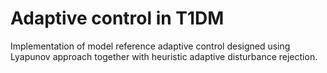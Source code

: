 # Adaptive control in T1DM
Implementation of model reference adaptive control designed using Lyapunov approach together with heuristic adaptive disturbance rejection.
